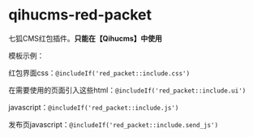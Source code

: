 # qihucms-red-packet
七狐CMS红包插件。**只能在【Qihucms】中使用**

模板示例：

红包界面css：`@includeIf('red_packet::include.css')`

在需要使用的页面引入这些html：`@includeIf('red_packet::include.ui')`

javascript：`@includeIf('red_packet::include.js')`

发布页javascript：`@includeIf('red_packet::include.send_js')`

